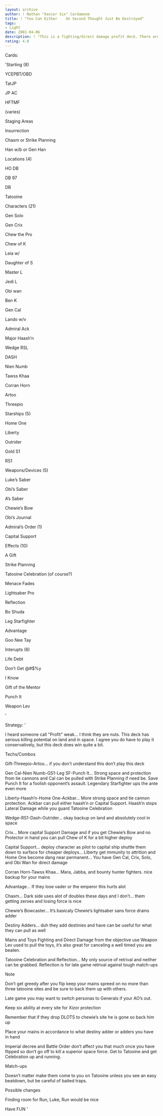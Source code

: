```yaml
---
layout: archive
author: ! Nathan "Xavier Six" Cardamone
title: ! "You Can Either    On Second Thought Just Be Destroyed"
tags:
- Light
date: 2001-04-06
description: ! "This is a fighting/direct damage profit deck. There are two versions I play(one with destiny adders the other with OTE,FPs, and AMO. I like destinies so this is the earlier of the two."
rating: 4.0
---
```

Cards: 

'Starting (8)


YCEPBT/OBD

TatJP

JP AC

HFTMF

(varies)

Staging Areas

Insurrection

Chasm or Strike Planning

Han w/b or Gen Han


Locations (4)


HO DB

DB 97

 DB

Tatooine


Characters (21)


Gen Solo

Gen Crix

Chew the Pro

Chew of K

Leia w/

Daughter of S

Master L

Jedi L

Obi wan

Ben K

Gen Cal

Lando w/v

Admiral Ack

Major Haash’n

Wedge RSL

DASH

Nien Numb

Tawss Khaa

Corran Horn

Artoo

Threepio


Starships (5)


Home One

Liberty

Outrider

Gold S1

RS1


Weapons/Devices (5)


Luke’s Saber

Obi’s Saber

A’s Saber

Chewie’s Bow

Obi’s Journal


Admiral’s Order (1)


Capital Support


Effects (10) 


A Gift

Strike Planning

Tatooine Celebration (of course?)

Menace Fades

Lightsaber Pro

Reflection

Bo Shuda

Leg Starfighter

Advantage

Goo Nee Tay


Interupts (6)


Life Debt

Don’t Get @#$%y

I Know

Gift of the Mentor

Punch It

Weapon Lev 

'

Strategy: '

I heard someone call "Profit" weak... I think they are nuts. This deck has serious killing potential on land and in space. I agree you do have to play it conservatively, but this deck does win quite a bit.


Techs/Combos


Gift-Threepio-Artoo... if you don’t understand this don’t play this deck


Gen Cal-Nien Numb-GS1-Leg SF-Punch It... Strong space and protection from tie cannons and Cal can be pulled with Strike Planning if need be. Save Punch It for a foolish opponent’s assault. Legendary Starfighter ups the ante even more


Liberty-Haash’n-Home One-Ackbar... More strong space and tie cannon protection. Ackbar can pull either haash’n or Capital Support. Haash’n stops Lateral Damage while you guard Tatooine Celebration


Wedge-RS1-Dash-Outrider... okay backup on land and absolutely cool in space


Crix... More capital Support Damage and if you get Chewie’s Bow and no Protector in hand you can pull Chew of K for a bit higher deploy


Capital Support... deploy character as pilot to capital ship shuttle them down to surface for cheaper deploys... Liberty get immunity to attrition and Home One become dang near permanent... You have Gen Cal, Crix, Solo, and Obi Wan for direct damage


Corran Horn-Tawss Khaa... Mara, Jabba, and bounty hunter fighters. nice backup for your mains


Advantage... If they lose vader or the emperor this hurts alot


Chasm... Dark side uses alot of doubles these days and I don’t... them getting zeroes and losing force is nice


Chewie’s Bowcaster... It’s basicaly Chewie’s lightsaber sans force drains adder


Destiny Adders... duh they add destinies and have can be useful for what they can pull as well


Mains and Toys Fighting and Direct Damage from the objective use Weapon Lev used to pull the toys, it’s also great for canceling a well timed you are beaten.


Tatooine Celebration and Reflection... My only source of retrival and neither can be grabbed. Reflection is for late game retrival against tough match-ups


Note


Don’t get greedy after you flip keep your mains spreed on no more than three tatooine sites and be sure to back them up with others. 


Late game you may want to switch personas to Generals if your AO’s out. 


Keep six ability at every site for Xizor protection 


Remember that if they drop DLOTS to chewie’s site he is gone so back him up


Place your mains in accordance to what destiny adder or adders you have in hand


Imperial decree and Battle Order don’t affect you that much once you have flipped so don’t go off to kill a superior space force. Get to Tatooine and get Celebration up and running.


Match-ups 


Doesn’t matter make them come to you on Tatooine unless you see an easy beatdown, but be careful of baited traps.


Possible changes


Finding room for Run, Luke, Run would be nice


Have FUN     '